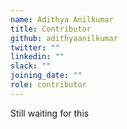 ```yaml
---
name: Adithya Anilkumar
title: Contributor
github: adithyaanilkumar
twitter: ""
linkedin: ""
slack: ""
joining_date: ""
role: contributor
---
```


Still waiting for this
